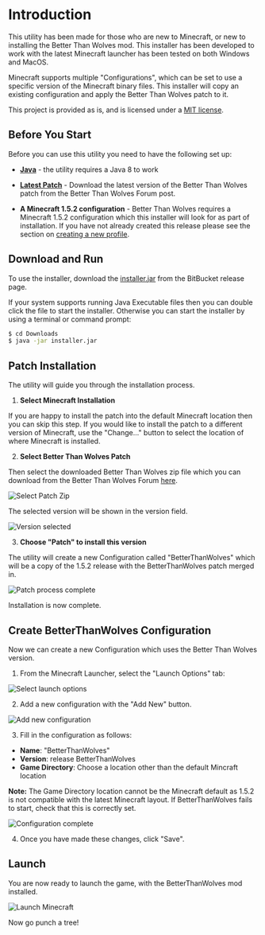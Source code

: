 # Introduction

This utility has been made for those who are new to Minecraft, or new to 
installing the Better Than Wolves mod. This installer has been developed 
to work with the latest Minecraft launcher has been tested on both 
Windows and MacOS.

Minecraft supports multiple "Configurations", which can be set to use
a specific version of the Minecraft binary files. This installer will copy
an existing configuration and apply the Better Than Wolves patch to it.

This project is provided as is, and is licensed under a [MIT license](Extra.MD).

## Before You Start

Before you can use this utility you need to have the following set up:

* **[Java](https://java.com/en/download/)** - the utility requires a 
Java 8 to work

* **[Latest Patch](http://www.sargunster.com/btwforum/viewforum.php?f=3)** - Download the latest version of the Better Than Wolves
patch from the Better Than Wolves Forum post.

* **A Minecraft 1.5.2 configuration** -  Better Than Wolves requires a 
Minecraft 1.5.2 configuration which this installer will look for as part of 
installation. If you have not already created this release please see 
the section on [creating a new profile](New-Profile.MD).

## Download and Run

To use the installer, download the [installer.jar](https://github.com/rwapshott/btw-installer/blob/master/installer.jar) 
from the BitBucket release page.

If your system supports running Java Executable files then you can 
double click the file to start the installer. Otherwise you can 
start the installer by using a terminal or command prompt:

```bash
$ cd Downloads
$ java -jar installer.jar
```

## Patch Installation

The utility will guide you through the installation process.

1) **Select Minecraft Installation**

If you are happy to install the patch into the default Minecraft location
then you can skip this step. If you would like to install the patch to a different
 version of Minecraft, use the "Change..." button to select
the location of where Minecraft is installed.

2) **Select Better Than Wolves Patch**

Then select the downloaded Better Than Wolves zip file which you 
can download from the Better Than Wolves Forum [here](http://www.sargunster.com/btwforum/viewforum.php?f=3).

![Select Patch Zip](images/patch-choose-zip.png)

The selected version will be shown in the version field.

![Version selected](images/patch-version-selected.png)

3) **Choose "Patch" to install this version**

The utility will create a new Configuration called "BetterThanWolves" which 
will be a copy of the 1.5.2 release with the BetterThanWolves patch merged in.

![Patch process complete](images/patch-version-installed.png)

Installation is now complete.

## Create BetterThanWolves Configuration

Now we can create a new Configuration which uses the Better Than Wolves
version.

1) From the Minecraft Launcher, select the "Launch Options" tab:

![Select launch options](images/mc-launch-options.png)

2) Add a new configuration with the "Add New" button.

![Add new configuration](images/mc-add-new.png)

3) Fill in the configuration as follows:

- **Name**: "BetterThanWolves"
- **Version**: release BetterThanWolves
- **Game Directory**: Choose a location other than the default Mincraft location

**Note:** The Game Directory location cannot be the Minecraft
default as 1.5.2 is not compatible with the latest Minecraft layout. If
BetterThanWolves fails to start, check that this is correctly set.

![Configuration complete](images/mc-configuration-complete.png)

4) Once you have made these changes, click "Save".

## Launch

You are now ready to launch the game, with the BetterThanWolves mod 
installed.

![Launch Minecraft](images/mc-select-btw.png)

Now go punch a tree!